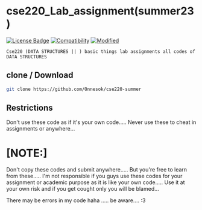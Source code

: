 # cse220_Lab_assignment(summer23)

[![License Badge](https://img.shields.io/badge/license-GNU-blue.svg)](LICENSE)
[![Compatibility](https://img.shields.io/badge/python-3-brightgreen.svg)](https://www.python.org/)
[![Modified](https://img.shields.io/badge/Coverage-working-red)](cse220-summer)


```Cse220 (DATA STRUCTURES || ) basic things lab assignments all codes of DATA STRUCTURES ```

## clone / Download

```bash
git clone https://github.com/Onnesok/cse220-summer

```

## Restrictions
Don't use these code as if it's your own code..... Never use these to cheat in assignments or anywhere...

<h1>[NOTE:]</h2> Don't copy these codes and submit anywhere..... But you're free to learn from these..... I'm not responsible if you guys use these codes for your assignment or academic purpose as it is like your own code..... Use it at your own risk and if you get cought only you will be blamed...

There may be errors in my code haha ..... be aware....    :3
